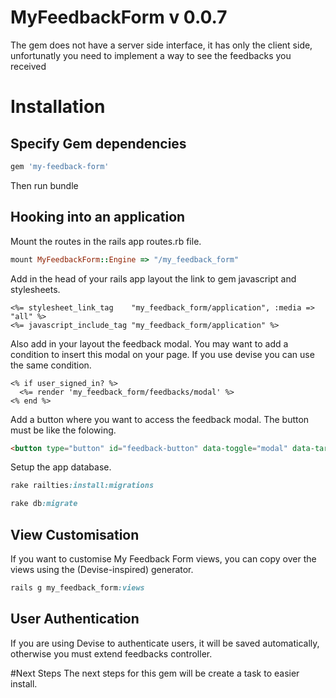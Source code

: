 # MyFeedbackForm v 0.0.7

The gem does not have a server side interface, it has only the client side, unfortunatly you need to implement a way to see the feedbacks you received

# Installation

## Specify Gem dependencies

```ruby
gem 'my-feedback-form'
```

Then run bundle

## Hooking into an application
Mount the routes in the rails app routes.rb file.

```ruby
mount MyFeedbackForm::Engine => "/my_feedback_form"
```

Add in the head of your rails app layout the link to gem javascript and stylesheets.

```erb
<%= stylesheet_link_tag    "my_feedback_form/application", :media => "all" %>
<%= javascript_include_tag "my_feedback_form/application" %>
```

Also add in your layout the feedback modal. You may want to add a condition to insert this modal on your page. If you use devise you can use the same condition.

```erb
<% if user_signed_in? %>
  <%= render 'my_feedback_form/feedbacks/modal' %>
<% end %>
```

Add a button where you want to access the feedback modal. The button must be like the folowing.

```html
<button type="button" id="feedback-button" data-toggle="modal" data-target="#my-feedback-form-modal">Feedback</button>
```

Setup the app database.

```ruby
rake railties:install:migrations

rake db:migrate
```

## View Customisation

If you want to customise My Feedback Form views, you can copy over the views using the (Devise-inspired) generator.

```ruby
rails g my_feedback_form:views
```

## User Authentication

If you are using Devise to authenticate users, it will be saved automatically, otherwise you must extend feedbacks controller.

#Next Steps
The next steps for this gem will be create a task to easier install.


